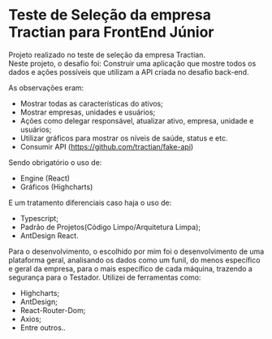 # Teste de Seleção da empresa Tractian para FrontEnd Júnior
Projeto realizado no teste de seleção da empresa Tractian.
<br>
Neste projeto, o desafio foi:
Construir uma aplicação que mostre todos os dados e ações possíveis que utilizam a API criada no desafio back-end.

As observações eram:
- Mostrar todas as características do ativos;
- Mostrar empresas, unidades e usuários;
- Ações como delegar responsável, atualizar ativo, empresa, unidade e usuários;
- Utilizar gráficos para mostrar os níveis de saúde, status e etc.
- Consumir API (https://github.com/tractian/fake-api)

Sendo obrigatório o uso de:
- Engine (React)
- Gráficos (Highcharts)

E um tratamento diferenciais caso haja o uso de:
- Typescript;
- Padrão de Projetos(Código Limpo/Arquitetura Limpa);
- AntDesign React.

Para o desenvolvimento, o escolhido por mim foi o desenvolvimento de uma plataforma geral, analisando os dados como um funil, do menos específico e geral da empresa, para o mais específico de cada máquina, trazendo a segurança para o Testador. Utilizei de ferramentas como:
- Highcharts;
- AntDesign;
- React-Router-Dom;
- Axios;
- Entre outros..

